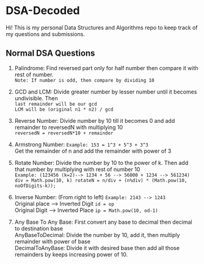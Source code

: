 # DSA-Decoded

Hi! This is my personal Data Structures and Algorithms repo to keep track of my questions and submissions.

## Normal DSA Questions

1. Palindrome: Find reversed part only for half number then compare it with rest of number. <br>
               ``` Note: If number is odd, then compare by dividing 10 ```

2. GCD and LCM: Divide greater number by lesser number until it becomes undivisible. Then <br>```last remainder will be our gcd```
                <br>``` LCM will be (original n1 * n2) / gcd ```
                
3. Reverse Number: Divide number by 10 till it becomes 0 and add remainder to reversedN with multiplying 10<br>
                   ``` reversedN = reversedN*10 + remainder ```
                   
4. Armstrong Number: `Example: 153 = 1^3 + 5^3 + 3^3` <br> Get the remainder of n and add the remainder with power of 3

5. Rotate Number: Divide the number by 10 to the power of k. Then add that number by multiplying with rest of number 10 <br>
                  `Example: (123456 (k=2)--> 1234 + 56 --> 56000 + 1234 --> 561234)` <br>
                  ``` div = Math.pow(10, k)
                      rotateN = n/div + (n%div) * (Math.pow(10, noOfDigits-k));
                  ```
                  
6. Inverse Number: (From right to left) `Example: 2143 --> 1243` <br>Original place --> Inverted Digit ``id = op``<br>
                                            Original Digit --> Inverted Place ``ip = Math.pow(10, od-1)``<br>
                                            
7. Any Base To Any Base: First convert any base to decimal then decimal to destination base<br>
                         AnyBaseToDecimal: Divide the number by 10, add it, then multiply remainder with power of base<br>
                         DecimalToAnyBase: Divide it with desired base then add all those remainders by keeps increasing power of 10.<br>
                                            
                    
                  
